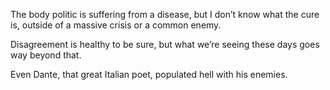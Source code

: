 The body politic is suffering from a disease, but I don’t know what the cure is, outside of a massive crisis or a common enemy. 

Disagreement is healthy to be sure, but what we’re seeing these days goes way beyond that. 

Even Dante, that great Italian poet, populated hell with his enemies. 